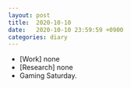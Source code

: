 ```yaml
---
layout: post
title:  2020-10-10
date:   2020-10-10 23:59:59 +0900
categories: diary
---
```


- [Work] none
- [Research] none
- Gaming Saturday.